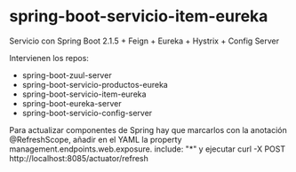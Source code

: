 # spring-boot-servicio-item-eureka
Servicio con Spring Boot 2.1.5 + Feign + Eureka + Hystrix + Config Server

Intervienen los repos:
- spring-boot-zuul-server
- spring-boot-servicio-productos-eureka
- spring-boot-servicio-item-eureka
- spring-boot-eureka-server
- spring-boot-servicio-config-server

Para actualizar componentes de Spring hay que marcarlos con la anotación @RefreshScope, añadir en el YAML la property management.endpoints.web.exposure. include: "*" y ejecutar curl -X POST http://localhost:8085/actuator/refresh
